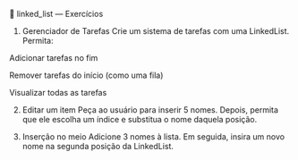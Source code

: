 📁 linked_list — Exercícios
1. Gerenciador de Tarefas
   Crie um sistema de tarefas com uma LinkedList<String>. Permita:

Adicionar tarefas no fim

Remover tarefas do início (como uma fila)

Visualizar todas as tarefas

2. Editar um item
   Peça ao usuário para inserir 5 nomes. Depois, permita que ele escolha um índice e substitua o nome daquela posição.

3. Inserção no meio
   Adicione 3 nomes à lista. Em seguida, insira um novo nome na segunda posição da LinkedList.

